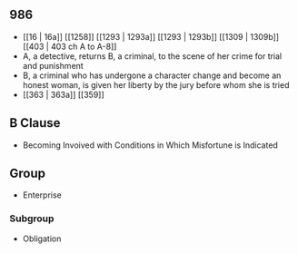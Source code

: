 ## 986
- [[16 | 16a]] [[1258]] [[1293 | 1293a]] [[1293 | 1293b]] [[1309 | 1309b]] [[403 | 403 ch A to A-8]] 
- A, a detective, returns B, a criminal, to the scene of her crime for trial and punishment
- B, a criminal who has undergone a character change and become an honest woman, is given her liberty by the jury before whom she is tried
- [[363 | 363a]] [[359]] 

## B Clause
- Becoming Invoived with Conditions in Which Misfortune is Indicated

## Group
- Enterprise

### Subgroup
- Obligation

